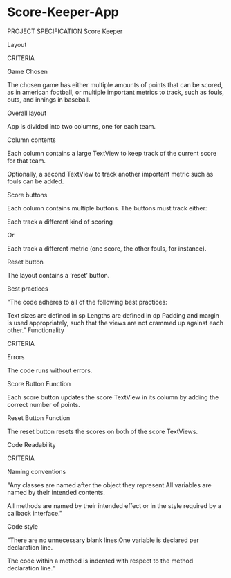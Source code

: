# Score-Keeper-App

PROJECT SPECIFICATION
Score Keeper

Layout

CRITERIA

Game Chosen

The chosen game has either multiple amounts of points that can be scored, as in american football, or multiple important metrics to track, such as fouls, outs, and innings in baseball.

Overall layout

App is divided into two columns, one for each team.

Column contents

Each column contains a large TextView to keep track of the current score for that team.

Optionally, a second TextView to track another important metric such as fouls can be added.

Score buttons

Each column contains multiple buttons. The buttons must track either:

Each track a different kind of scoring

Or

Each track a different metric (one score, the other fouls, for instance).

Reset button

The layout contains a ‘reset’ button.

Best practices

"The code adheres to all of the following best practices:

Text sizes are defined in sp
Lengths are defined in dp
Padding and margin is used appropriately, such that the views are not crammed up against each other."
Functionality

CRITERIA

Errors

The code runs without errors.

Score Button Function

Each score button updates the score TextView in its column by adding the correct number of points.

Reset Button Function

The reset button resets the scores on both of the score TextViews.

Code Readability

CRITERIA

Naming conventions

"Any classes are named after the object they represent.All variables are named by their intended contents.

All methods are named by their intended effect or in the style required by a callback interface."

Code style

"There are no unnecessary blank lines.One variable is declared per declaration line.

The code within a method is indented with respect to the method declaration line."

